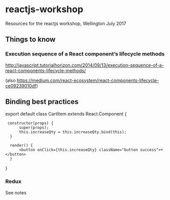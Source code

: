 # reactjs-workshop
Resources for the reactjs workshop, Wellington July 2017


## Things to know

### Execution sequence of a React component’s lifecycle methods
http://javascript.tutorialhorizon.com/2014/09/13/execution-sequence-of-a-react-components-lifecycle-methods/

(also https://medium.com/react-ecosystem/react-components-lifecycle-ce09239010df)

## Binding best practices

  export default class CartItem extends React.Component {

     constructor(props) {
          super(props);
          this.increaseQty = this.increaseQty.bind(this);
      }

      render() {
          <button onClick={this.increaseQty} className="button success">+</button>
      }
  }

### Redux

See notes
